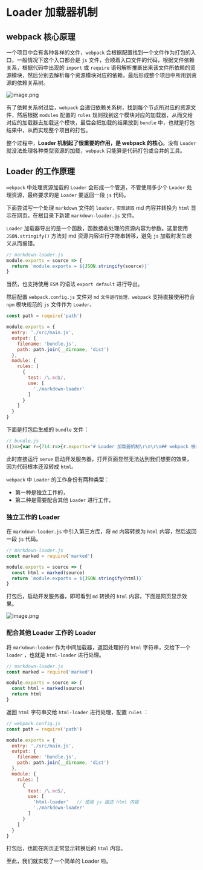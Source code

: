 # Loader 加载器机制

## webpack 核心原理

一个项目中会有各种各样的文件，`webpack` 会根据配置找到一个文件作为打包的入口，一般情况下这个入口都会是 `js` 文件，会顺着入口文件的代码，根据文件依赖关系，根据代码中出现的 `import` 或 `require` 语句解析推断出来该文件所依赖的资源模块，然后分别去解析每个资源模块对应的依赖，最后形成整个项目中所用到资源的依赖关系树。

![image.png](https://i.loli.net/2020/11/24/QeKXT5DVR48aHly.png)

有了依赖关系树过后，`webpack` 会递归依赖关系树，找到每个节点所对应的资源文件，然后根据 `modules` 配置的 `rules` 规则找到这个模块对应的加载器，从而交给对应的加载器去加载这个模块，最后会把加载的结果放到 `bundle` 中，也就是打包结果中，从而实现整个项目的打包。

整个过程中，**Loader 机制起了很重要的作用，是 webpack 的核心**。没有 `Loader` 就没法处理各种类型资源的加载，`webpack` 只能算是代码打包或合并的工具。

## Loader 的工作原理

`webpack` 中处理资源加载的 `Loader` 会形成一个管道，不管使用多少个 `Loader` 处理资源，最终要求的是 `Loader` 要返回一段 `js` 代码。

下面尝试写一个处理 `markdown` 文件的 `loader，实现读取` md 内容并转换为 `html` 显示在网页。在根目录下新建 `markdown-loader.js` 文件。

`Loader` 加载器导出的是一个函数，函数接收处理的资源内容为参数。这里使用 `JSON.stringify()` 方法对 md 资源内容进行字符串转移，避免 `js` 加载时发生歧义从而报错。

```javascript
// markdown-loader.js
module.exports = source => {
  return `module.exports = ${JSON.stringify(source)}`
}
```

当然，也支持使用 `ESM` 的语法 `export default` 进行导出。

然后配置 `webpack.config.js` 文件对 `md` `文件进行处理，webpack` 支持直接使用符合 `npm` 模块规范的 `js` 文件作为 `Loader。`

```javascript
const path = require('path')

module.exports = {
  entry: './src/main.js',
  output: {
    filename: 'bundle.js',
    path: path.join(__dirname, 'dist')
  },
  module: {
    rules: [
      {
        test: /\.md$/,
        use: [
          './markdown-loader'
        ]
      }
    ]
  }
}
```

下面是打包后生成的 `bundle` 文件：

```javascript
// bundle.js
(()=>{var r={714:r=>{r.exports="# Loader 加载器机制\r\n\r\n## webpack 核心原理\r\n\r\n一个项目中会有各种各样的文件，`webpack` 会根据配置找到一个文件作为打包的入口，一般情况下这个入口都会是 `js` 文件，会顺着入口文件的代码，根据文件依赖关系，根据代码中出现的 `import` 或 `require` 语句解析推断出来该文件所依赖的资源模块，然后分别去解析每个资源模块对应的依赖，最后形成整个项目中所用到资源的依赖关系树。"}},e={};function t(n){if(e[n])return e[n].exports;var o=e[n]={exports:{}};return r[n](o,o.exports,t),o.exports}t.n=r=>{var e=r&&r.__esModule?()=>r.default:()=>r;return t.d(e,{a:e}),e},t.d=(r,e)=>{for(var n in e)t.o(e,n)&&!t.o(r,n)&&Object.defineProperty(r,n,{enumerable:!0,get:e[n]})},t.o=(r,e)=>Object.prototype.hasOwnProperty.call(r,e),(()=>{"use strict";var r=t(714),e=t.n(r);document.write(e())})()})();
```

此时直接运行 `serve` 启动开发服务器，打开页面显然无法达到我们想要的效果，因为代码根本还没转成 `html。`

`webpack` 中 `Loader` 的工作身份有两种类型：

- 第一种是独立工作的，
- 第二种是需要配合其他 `Loader` 进行工作，

### 独立工作的 Loader

在 `markdown-loader.js` 中引入第三方库，将 `md` 内容转换为 `html` 内容，然后返回一段 `js` 代码。

```javascript
// markdown-loader.js
const marked = require('marked')

module.exports = source => {
  const html = marked(source)
  return `module.exports = ${JSON.stringify(html)}`
}
```

打包后，启动开发服务器，即可看到 `md` 转换的 `html` 内容，下面是网页显示效果。

![image.png](https://i.loli.net/2020/12/02/UBDIPtmysVCuYRg.png)

### 配合其他 Loader 工作的 Loader

将 `markdown-loader` 作为中间加载器，返回处理好的 `html` 字符串，交给下一个 `loader` ，也就是 `html-loader` 进行处理。

```javascript
// markdown-loader.js
const marked = require('marked')

module.exports = source => {
  const html = marked(source)
  return html
}
```

返回 `html` 字符串交给 `html-loader` 进行处理，配置 `rules` ：

```javascript
// webpack.config.js
const path = require('path')

module.exports = {
  entry: './src/main.js',
  output: {
    filename: 'bundle.js',
    path: path.join(__dirname, 'dist')
  },
  module: {
    rules: [
      {
        test: /\.md$/,
        use: [
          'html-loader'   // 使用 js 描述 html 内容
          './markdown-loader'
        ]
      }
    ]
  }
}
```

打包后，也能在网页正常显示转换后的 `html` 内容。

至此，我们就实现了一个简单的 Loader 啦。